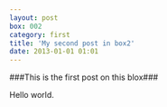 ```yaml
---
layout: post
box: 002
category: first
title: 'My second post in box2'
date: 2013-01-01 01:01
---
```

###This is the first post on this blox###

Hello world.



